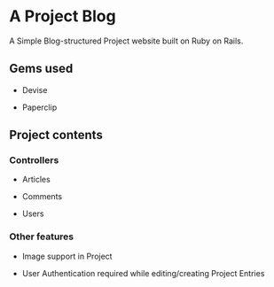 # A Project Blog

A Simple Blog-structured Project website built on Ruby on Rails.

## Gems used

* Devise

* Paperclip

## Project contents

### Controllers

* Articles

* Comments

* Users

### Other features

* Image support in Project

* User Authentication required while editing/creating Project Entries